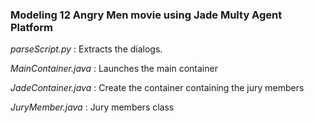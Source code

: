 ### Modeling **12 Angry Men** movie using Jade Multy Agent Platform

*parseScript.py* : Extracts the dialogs.

*MainContainer.java* : Launches the main container

*JadeContainer.java* : Create the container containing the jury members

*JuryMember.java* : Jury members class
